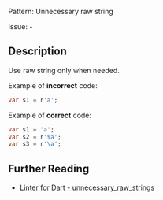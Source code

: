 Pattern: Unnecessary raw string

Issue: -

## Description

Use raw string only when needed.

Example of **incorrect** code:

```dart
var s1 = r'a';
```

Example of **correct** code:

```dart
var s1 = 'a';
var s2 = r'$a';
var s3 = r'\a';
```

## Further Reading

* [Linter for Dart - unnecessary_raw_strings](https://dart-lang.github.io/linter/lints/unnecessary_raw_strings.html)